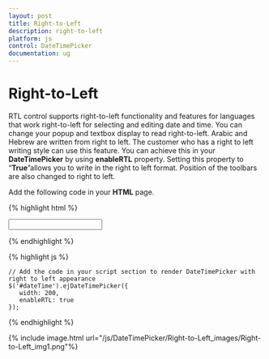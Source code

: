 ```yaml
---
layout: post
title: Right-to-Left
description: right-to-left
platform: js
control: DateTimePicker
documentation: ug
---
```


# Right-to-Left

RTL control supports right-to-left functionality and features for languages that work right-to-left for selecting and editing date and time. You can change your popup and textbox display to read right-to-left. Arabic and Hebrew are written from right to left. The customer who has a right to left writing style can use this feature. You can achieve this in your **DateTimePicker** by using **enableRTL** property. Setting this property to “**True**”allows you to write in the right to left format. Position of the toolbars are also changed to right to left.

Add the following code in your **HTML** page.

{% highlight html %}
  
<div class="control">
   <input type="text" id="dateTime" />
</div>

{% endhighlight %}


{% highlight js %}

    // Add the code in your script section to render DateTimePicker with right to left appearance
    $('#dateTime').ejDateTimePicker({
       width: 200,
       enableRTL: true
    });

{% endhighlight %}
  
{% include image.html url="/js/DateTimePicker/Right-to-Left_images/Right-to-Left_img1.png"%}

